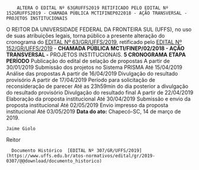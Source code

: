         ALTERA O EDITAL Nº 63GRUFFS2019 RETIFICADO PELO EDITAL Nº 152GRUFFS2019 - CHAMADA PÚBLICA MCTIFINEP022018 - AÇÃO TRANSVERSAL - PROJETOS INSTITUCIONAIS  

 O REITOR DA UNIVERSIDADE FEDERAL DA FRONTEIRA SUL (UFFS), no uso de suas atribuições legais, torna público a presente alteração do cronograma do [EDITAL Nº 63/GR/UFFS/2019](https://www.uffs.edu.br/atos-normativos/edital/gr/2019-0063), retificado pelo [EDITAL Nº 152/GR/UFFS/2019](http://www.uffs.edu.br/atos-normativos/edital/gr/2019-0152) - **CHAMADA PÚBLICA MCTI/FINEP/02/2018 - AÇÃO TRANSVERSAL -** PROJETOS INSTITUCIONAIS.  **5 CRONOGRAMA**     **ETAPA**   **PERÍODO**     Publicação do edital de selação de propostas   A partir de 30/01/2019     Submissão dos projetos no Sistema PRISMA   Até 15/04/2019     Análise das propostas   A partir de 16/04/2019     Divulgação do resultado provisório   A partir de 17/04/2019     Período para solicitação de reconsideração de parecer   Até as 23h59min do dia posterior a divulgação do resultado provisório     Divulgação do resultado final   A partir de 22/04/2019     Elaboração da proposta institucional   Até 30/04/2019     Submissão e envio da proposta institucional   Até 02/05/2019     Envio impresso da proposta institucional   Até 03/05/2019          **Data do ato:** Chapecó-SC, 14 de março de 2019.   
 

    Jaime Giolo   
 Reitor 

      Documento Histórico  [EDITAL Nº 307/GR/UFFS/2019](https://www.uffs.edu.br/atos-normativos/edital/gr/2019-0307/@@download/documento_historico)     
      